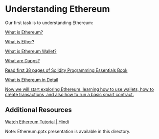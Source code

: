 # Understanding Ethereum

Our first task is to understanding Ethereum:

[What is Ethereum?](https://ethereum.org/en/what-is-ethereum/)

[What is Ether?](https://ethereum.org/en/eth/)

[What is Ethereum Wallet?](https://ethereum.org/en/wallets/)

[What are Dapps?](https://ethereum.org/en/dapps/)

[Read first 38 pages of Solidity Programming Essentials Book](https://www.amazon.com/Solidity-Programming-Essentials-building-contracts/dp/1803231181/ref=sr_1_5)

[What is Ethereum in Detail](https://github.com/ethereumbook/ethereumbook/blob/develop/01what-is.asciidoc)

[Now we will start exploring Ethereum, learning how to use wallets, how to create transactions, and also how to run a basic smart contract.](https://github.com/ethereumbook/ethereumbook/blob/develop/02intro.asciidoc)


## Additional Resources

[Watch Ethereum Tutorial | Hindi](https://www.youtube.com/watch?v=6aF6p2VUORE&t=14393s)

Note: Ethereum.pptx presentation is available in this directory.
